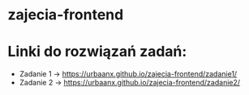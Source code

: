 # zajecia-frontend

# Linki do rozwiązań zadań:
* Zadanie 1 -> https://urbaanx.github.io/zajecia-frontend/zadanie1/
* Zadanie 2 -> https://urbaanx.github.io/zajecia-frontend/zadanie2/
